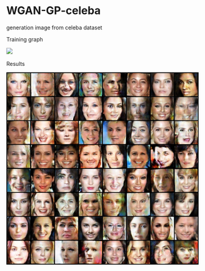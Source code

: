# WGAN-GP-celeba
generation image from celeba dataset

Training graph

![](https://github.com/Dortp68/WGAN-GP-celeba/blob/main/gr.png)

Results

![](images3/fake_images-0100.png)
